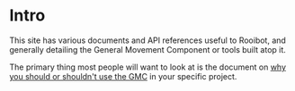 # Intro

This site has various documents and API references useful to Rooibot, and generally detailing the General Movement
Component or tools built atop it.

The primary thing most people will want to look at is the document on [why you should or shouldn't use the GMC](GMC-Overview.md)
in your specific project.